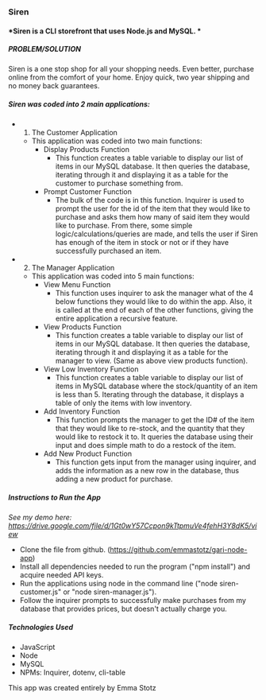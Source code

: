 ### **Siren**
#### *Siren is a CLI storefront that uses Node.js and MySQL. *

##### PROBLEM/SOLUTION
Siren is a one stop shop for all your shopping needs. Even better, purchase online from the comfort of your home. Enjoy quick, two year shipping and no money back guarantees.

##### Siren was coded into 2 main applications:
* 1. The Customer Application 
  * This application was coded into two main functions:
    * Display Products Function
      * This function creates a table variable to display our list of items in our MySQL database. It then queries the database, iterating through it and displaying it as a table for the customer to purchase something from.
    * Prompt Customer Function
      * The bulk of the code is in this function. Inquirer is used to prompt the user for the id of the item that they would like to purchase and asks them how many of said item they would like to purchase. From there, some simple logic/calculations/queries are made, and tells the user if Siren has enough of the item in stock or not or if they have successfully purchased an item.

* 2. The Manager Application
  * This application was coded into 5 main functions:
    * View Menu Function 
      * This function uses inquirer to ask the manager what of the 4 below functions they would like to do within the app. Also, it is called at the end of each of the other functions, giving the entire application a recursive feature.
    * View Products Function 
      * This function creates a table variable to display our list of items in our MySQL database. It then queries the database, iterating through it and displaying it as a table for the manager to view. (Same as above view products function).
    * View Low Inventory Function 
       * This function creates a table variable to display our list of items in MySQL database where the stock/quantity of an item is less than 5. Iterating through the database, it displays a table of only the items with low inventory.
    * Add Inventory Function 
      * This function prompts the manager to get the ID# of the item that they would like to re-stock, and the quantity that they would like to restock it to. It queries the database using their input and does simple math to do a restock of the item.
    * Add New Product Function 
      * This function gets input from the manager using inquirer, and adds the information as a new row in the database, thus adding a new product for purchase.

##### Instructions to Run the App
*See my demo here: https://drive.google.com/file/d/1Gt0wY57Ccpon9kTtpmuVe4fehH3Y8dK5/view*
* Clone the file from github. (https://github.com/emmastotz/gari-node-app)
* Install all dependencies needed to run the program ("npm install") and acquire needed API keys.
* Run the applications using node in the command line ("node siren-customer.js" or "node siren-manager.js").
* Follow the inquirer prompts to successfully make purchases from my database that provides prices, but doesn't actually charge you. 

##### Technologies Used
* JavaScript
* Node
* MySQL
* NPMs: Inquirer, dotenv, cli-table

This app was created entirely by Emma Stotz